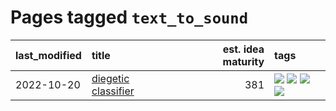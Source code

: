 # Pages tagged `text_to_sound`

|last_modified|title|est. idea maturity|tags
|:---|:---|---:|:---|
|2022-10-20|[diegetic classifier](../diegetic-classifier.md)|381|[![](https://img.shields.io/badge/tag-audio-a68128)](../tags/audio.md) [![](https://img.shields.io/badge/tag-classification-b4243e)](../tags/classification.md) [![](https://img.shields.io/badge/tag-experimental-997e5)](../tags/experimental.md) [![](https://img.shields.io/badge/tag-text_to_sound-b7fb0)](../tags/text_to_sound.md)|